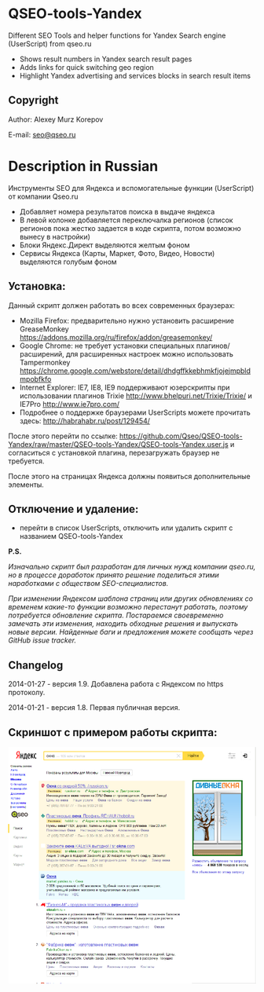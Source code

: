 # QSEO-tools-Yandex

Different SEO Tools and helper functions for Yandex Search engine (UserScript) from qseo.ru

- Shows result numbers in Yandex search result pages
- Adds links for quick switching geo region
- Highlight Yandex advertising and services blocks in search result items

Copyright
------------------------

Author: Alexey Murz Korepov

E-mail: seo@qseo.ru

Description in Russian
========================

Инструменты SEO для Яндекса и вспомогательные функции (UserScript) от компании Qseo.ru

- Добавляет номера результатов поиска в выдаче яндекса
- В левой колонке добавляется переключалка регионов (список регионов пока жестко задается в коде скрипта, потом возможно вынесу в настройки)
- Блоки Яндекс.Директ выделяются желтым фоном
- Сервисы Яндекса (Карты, Маркет, Фото, Видео, Новости) выделяются голубым фоном

Установка:
------------------------

Данный скрипт должен работать во всех современных браузерах:

- Mozilla Firefox: предварительно нужно установить расширение GreaseMonkey https://addons.mozilla.org/ru/firefox/addon/greasemonkey/
- Google Chrome: не требует установки специальных плагинов/расширений, для расширенных настроек можно использовать Tampermonkey https://chrome.google.com/webstore/detail/dhdgffkkebhmkfjojejmpbldmpobfkfo
- Internet Explorer: IE7, IE8, IE9 поддерживают юзерскрипты при использовании плагинов Trixie http://www.bhelpuri.net/Trixie/Trixie/ и IE7Pro http://www.ie7pro.com/
- Подробнее о поддержке браузерами UserScripts можете прочитать здесь: http://habrahabr.ru/post/129454/

После этого перейти по ссылке: https://github.com/Qseo/QSEO-tools-Yandex/raw/master/QSEO-tools-Yandex/QSEO-tools-Yandex.user.js
и согласиться с установкой плагина, перезагружать браузер не требуется.

После этого на страницах Яндекса должны появиться дополнительные элементы.

Отключение и удаление:
------------------------

- перейти в список UserScripts, отключить или удалить скрипт с названием QSEO-tools-Yandex

**P.S.**

*Изначально скрипт был разработан для личных нужд компании qseo.ru, но в процессе доработок принято решение поделиться этими наработками с обществом SEO-специалистов.*

*При изменении Яндексом шаблона страниц или других обновлениях со временем какие-то функции возможно перестанут работать, поэтому потребуется обновление скрипта. Постараемся своевременно замечать эти изменения, находить обходные решения  и выпускать новые версии. Найденные баги и предложения можете сообщать через GitHub issue tracker.*


Changelog
------------------------

2014-01-27 - версия 1.9. Добавлена работа с Яндексом по https протоколу.

2014-01-21 - версия 1.8. Первая публичная версия.


Скриншот с примером работы скрипта:
------------------------
![Скриншот с примером работы скрипта](https://github.com/Qseo/QSEO-tools-Yandex/raw/master/qseo-tools-yandex-screenshot.png)